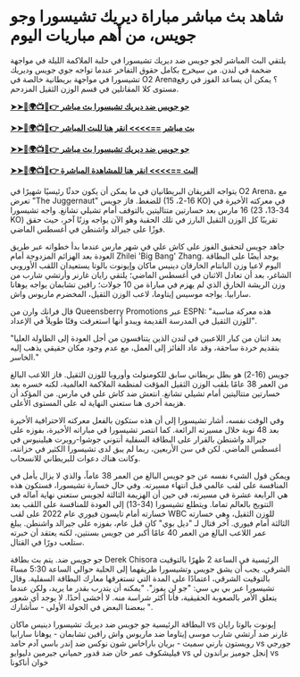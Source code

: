 #  شاهد بث مباشر مباراة ديريك تشيسورا وجو جويس، من أهم مباريات اليوم

يلتقي البث المباشر لجو جويس ضد ديريك تشيسورا في حلبة الملاكمة الليلة في مواجهة ضخمة في لندن. من سيخرج بكامل حقوق التفاخر عندما تواجه جوي جويس وديريك تشيسورا في مواجهة بريطانية خالصة في O2 Arena؟ يمكن أن يساعد الفوز في رفع مستوى كلا المقاتلين في قسم الوزن الثقيل المزدحم.

**[➤➤🔴🌍📺📱👉 جو جويس ضد ديريك تشيسورا بث مباشر](https://cutt.ly/delzg1nq)**

**[➤➤🔴🌍📺📱👉 بث مباشر ==>>>> انقر هنا للبث المباشر](https://cutt.ly/delzg1nq)**

**[➤➤🔴🌍📺📱👉 جو جويس ضد ديريك تشيسورا بث مباشر](https://cutt.ly/delzg1nq)**

**[➤➤🔴🌍📺📱👉 البث ==>>>> انقر هنا للمشاهدة المباشرة](https://cutt.ly/delzg1nq)**

يتواجه الفريقان البريطانيان في ما يمكن أن يكون حدثًا رئيسيًا شهيرًا في O2 Arena، مع تعرض "The Juggernaut" للضغط.
فاز جويس (16-2، 15 KO) في معركته الأخيرة في 16 مارس بعد خسارتين متتاليتين بالتوقف أمام تشيلي تشانغ. واجه تشيسورا (34-13، 23 KO) تقريبًا كل الوزن الثقيل البارز في تلك الحقبة وهو الآن يواجه وزنًا آخر، حيث حقق فوزًا على جيرالد واشنطن في أغسطس الماضي.

جاهد جويس لتحقيق الفوز على كاش علي في شهر مارس عندما بدأ خطواته عبر طريق العودة بعد الهزائم المزدوجة أمام Zhilei 'Big Bang' Zhang.
يوجد أيضًا على البطاقة اليوم لاعبا وزن البانتام الخارقان دينيس ماكان وإيونوت بالوتا يستعيدان اللقب الأوروبي الشاغر، بعد أن تعادل الاثنان في أغسطس الماضي؛ يلتقي رايان غارنر وأرتشي شارب من وزن الريشة الخارق الذي لم يهزم في مباراة من 10 جولات؛ رافين تشابمان يواجه يوهانا سارابيا. يواجه موسيس إيتاوما، لاعب الوزن الثقيل، المخضرم ماريوس واش.

قال فرانك وارن من Queensberry Promotions عبر ESPN: "هذه معركة مناسبة للوزن الثقيل في المدرسة القديمة ويبدو أنها استغرقت وقتًا طويلاً في الإعداد".

"يعد اثنان من كبار اللاعبين في لندن الذين يتنافسون من أجل العودة إلى الطاولة العليا بتقديم خردة ساحقة، وقد عاد الفائز إلى العمل، مع عدم وجود مكان حقيقي يذهب إليه الخاسر."

جويس (16-2) هو بطل بريطاني سابق للكومنولث وأوروبا للوزن الثقيل. فاز اللاعب البالغ من العمر 38 عامًا بلقب الوزن الثقيل المؤقت لمنظمة الملاكمة العالمية، لكنه خسره بعد خسارتين متتاليتين أمام تشيلي تشانغ. انتعش ضد كاش علي في مارس.
من المؤكد أن هزيمة أخرى هنا ستعني النهاية له على المستوى الأعلى.

وفي الوقت نفسه، أشار تشيسورا إلى أن هذه ستكون بالفعل معركته الاحترافية الأخيرة بعد 48 نوبة خلال مسيرته الرائعة.
كما انتصر تشيسورا في مباراته الأخيرة، بفوزه على جيرالد واشنطن بالقرار على البطاقة السفلية أنتوني جوشوا-روبرت هيلينيوس في أغسطس الماضي.
لكن في سن الأربعين، ربما لم يبق لدى تشيسورا الكثير في خزانته، وكانت هناك دعوات للبريطاني للانسحاب.

ويمكن قول الشيء نفسه عن جو جويس البالغ من العمر 38 عاماً، والذي لا يزال يأمل في المنافسة على لقب عالمي قبل انتهاء مسيرته.
وفي حال خسارة تشيسورا، فستكون هذه هي الرابعة عشرة في مسيرته، في حين أن الهزيمة الثالثة لجويس ستعني نهاية آماله في التتويج بالعالم تماما.
ويتطلع تشيسورا (34-13) إلى العودة للمنافسة على اللقب بعد خسارته أمام تايسون فيوري عام 2022 على لقب WBC للوزن الثقيل، وهي خسارته الثالثة أمام فيوري. آخر قتال لـ "ديل بوي" كان قبل عام، بفوزه على جيرالد واشنطن. يبلغ عمر اللاعب البالغ من العمر 40 عامًا أكبر من جويس بسنتين، لكنه يعتقد أن خبرته ستلعب دورًا في القتال.

جو جويس ضد. يتم بث بطاقة Derek Chisora ​​الرئيسية في الساعة 2 ظهرًا بالتوقيت الشرقي. يجب أن يشق جويس وتشيسورا طريقهما إلى الحلبة حوالي الساعة 5:30 مساءً بالتوقيت الشرقي، اعتمادًا على المدة التي تستغرقها معارك البطاقة السفلية.
وقال تشيسورا عبر بي بي سي: "جو لن يفوز". "يمكنه أن يتدرب بقدر ما يريد، ولكن عندما يتعلق الأمر بالصعوبة الحقيقية، فأنا أكثر شراسة منه. لا أخشى أحدًا. لا يوجد أي شعور ببعضنا البعض في الجولة الأولى - سأشارك ".

البطاقة الرئيسية
جو جويس ضد ديريك تشيسورا
دينيس ماكان vs إيونوت بالوتا
رايان غارنر ضد آرتشي شارب
موسى إيتاوما ضد ماريوس واش
رافين تشابمان - يوهانا سارابيا
رويستون بارني سميث - بريان باراخاس
شون نوكس ضد إندر باسي
آدم حامد vs جورجي فيليشكوف
عمر خان ضد قدور حمياني
جيرمين دليوايو vs إنجل جوميز
براندون لي vs خوان أناكونا
